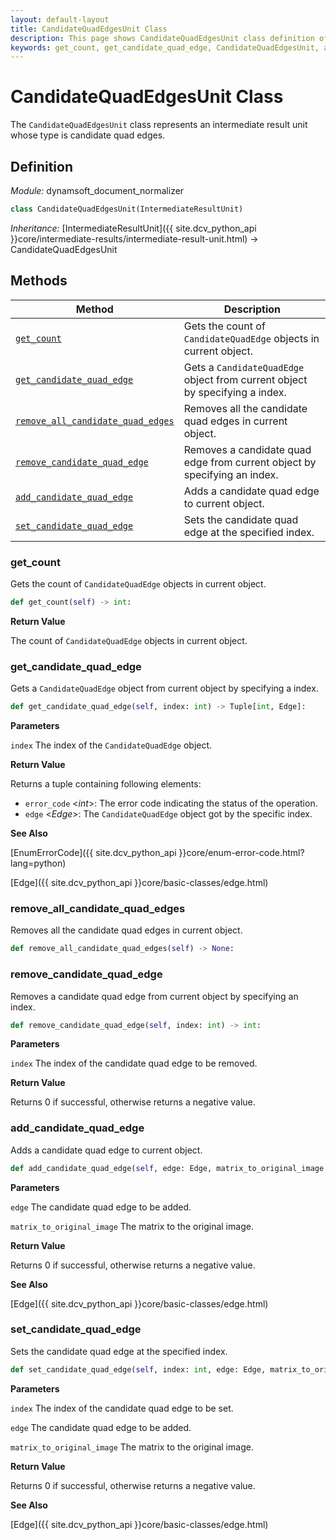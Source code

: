 ```yaml
---
layout: default-layout
title: CandidateQuadEdgesUnit Class
description: This page shows CandidateQuadEdgesUnit class definition of Dynamsoft Document Normalizer SDK Python Edition.
keywords: get_count, get_candidate_quad_edge, CandidateQuadEdgesUnit, api reference
---
```


# CandidateQuadEdgesUnit Class

The `CandidateQuadEdgesUnit` class represents an intermediate result unit whose type is candidate quad edges.

## Definition

*Module:* dynamsoft_document_normalizer

```python
class CandidateQuadEdgesUnit(IntermediateResultUnit)
```

*Inheritance:* [IntermediateResultUnit]({{ site.dcv_python_api }}core/intermediate-results/intermediate-result-unit.html) -> CandidateQuadEdgesUnit

## Methods

| Method | Description |
|--------|-------------|
| [`get_count`](#get_count) | Gets the count of `CandidateQuadEdge` objects in current object.|
| [`get_candidate_quad_edge`](#get_candidate_quad_edge) | Gets a `CandidateQuadEdge` object from current object by specifying a index. |
| [`remove_all_candidate_quad_edges`](#remove_all_candidate_quad_edges) | Removes all the candidate quad edges in current object. |
| [`remove_candidate_quad_edge`](#remove_candidate_quad_edge) | Removes a candidate quad edge from current object by specifying an index. |
| [`add_candidate_quad_edge`](#add_candidate_quad_edge) | Adds a candidate quad edge to current object. |
| [`set_candidate_quad_edge`](#set_candidate_quad_edge) | Sets the candidate quad edge at the specified index. |

### get_count

Gets the count of `CandidateQuadEdge` objects in current object.

```python
def get_count(self) -> int:
```

**Return Value**

The count of `CandidateQuadEdge` objects in current object.

### get_candidate_quad_edge

Gets a `CandidateQuadEdge` object from current object by specifying a index.

```python
def get_candidate_quad_edge(self, index: int) -> Tuple[int, Edge]:
```

**Parameters**

`index` The index of the `CandidateQuadEdge` object.

**Return Value**

Returns a tuple containing following elements:
- `error_code` <*int*>: The error code indicating the status of the operation.
- `edge` <*Edge*>: The `CandidateQuadEdge` object got by the specific index.

**See Also**

[EnumErrorCode]({{ site.dcv_python_api }}core/enum-error-code.html?lang=python)

[Edge]({{ site.dcv_python_api }}core/basic-classes/edge.html)

### remove_all_candidate_quad_edges

Removes all the candidate quad edges in current object.

```python
def remove_all_candidate_quad_edges(self) -> None:
```

### remove_candidate_quad_edge

Removes a candidate quad edge from current object by specifying an index.

```python
def remove_candidate_quad_edge(self, index: int) -> int:
```

**Parameters**

`index` The index of the candidate quad edge to be removed. 

**Return Value**

Returns 0 if successful, otherwise returns a negative value.

### add_candidate_quad_edge

Adds a candidate quad edge to current object.

```python
def add_candidate_quad_edge(self, edge: Edge, matrix_to_original_image: List[float] = IDENTITY_MATRIX) -> int:
```

**Parameters**

`edge` The candidate quad edge to be added.

`matrix_to_original_image` The matrix to the original image.

**Return Value**

Returns 0 if successful, otherwise returns a negative value.

**See Also**

[Edge]({{ site.dcv_python_api }}core/basic-classes/edge.html)

### set_candidate_quad_edge

Sets the candidate quad edge at the specified index.

```python
def set_candidate_quad_edge(self, index: int, edge: Edge, matrix_to_original_image: List[float] = IDENTITY_MATRIX) -> int:
```

**Parameters**

`index` The index of the candidate quad edge to be set.

`edge` The candidate quad edge to be added.

`matrix_to_original_image` The matrix to the original image.

**Return Value**

Returns 0 if successful, otherwise returns a negative value.

**See Also**

[Edge]({{ site.dcv_python_api }}core/basic-classes/edge.html)
